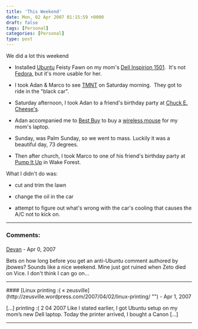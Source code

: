 ```yaml
---
title: 'This Weekend'
date: Mon, 02 Apr 2007 01:15:59 +0000
draft: false
tags: [Personal]
categories: [Personal]
type: post
---
```


We did a lot this weekend

*   Installed [Ubuntu](http://www.ubuntu.com) Feisty Fawn on my mom's [Dell Inspirion 1501](http://ubuntu1501.blogspot.com).  It's not [Fedora,](http://fedoraproject.org/wiki/) but it's more usable for her.

*   I took Adan & Marco to see [TMNT](http://tmnt.warnerbros.com/) on Saturday morning.  They got to ride in the "black car".

*   Saturday afternoon, I took Adan to a friend's birthday party at [Chuck E. Cheese's](http://www.chuckecheese.com/).

*   Adan accompanied me to [Best Buy](http://www.bestbuy.com) to buy a [wireless mouse](http://www.bestbuy.com/site/olspage.jsp?skuId=6844212&st=microsoft+mouse&type=product&id=1093467913313) for my mom's laptop.

*   Sunday, was Palm Sunday, so we went to mass. Luckily it was a beautiful day, 73 degrees.

*   Then after church, I took Marco to one of his friend's birthday party at [Pump It Up](http://www.pumpitupparty.com/) in Wake Forest.

What I didn't do was:

*   cut and trim the lawn

*   change the oil in the car

*   attempt to figure out what's wrong with the car's cooling that causes the A/C not to kick on.
---
### Comments:
####
[Devan](http://dgoodwin.dangerouslyinc.com "dgoodwin@dangerouslyinc.com") - <time datetime="2007-04-01 21:41:04">Apr 0, 2007</time>

Bets on how long before you get an anti-Ubuntu comment authored by jbowes? Sounds like a nice weekend. Mine just got ruined when Zeto died on Vice. I don't think I can go on...
<hr />
####
[Linux printing :( &laquo; zeusville](http://zeusville.wordpress.com/2007/04/02/linux-printing/ "") - <time datetime="2007-04-02 21:51:34">Apr 1, 2007</time>

\[...\] printing :( 2 04 2007 Like I stated earlier, I got Ubuntu setup on my mom’s new Dell laptop. Today the printer arrived, I bought a Canon \[...\]
<hr />
